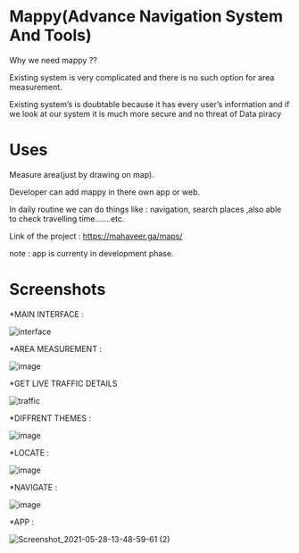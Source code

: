 # Mappy(Advance Navigation System And Tools)


Why we need mappy ??


Existing system is very complicated and there is no such option for area measurement.

Existing system’s is doubtable because it has every user’s information and if we look at our system it is much more secure and no threat of Data piracy



# Uses

Measure area(just by drawing on map).

Developer  can add mappy in there own app or web.
   
In daily routine we can do things like : navigation,  search places ,also able to check travelling time…….etc.



Link of the project : https://mahaveer.ga/maps/

note : app is currenty in development phase.


# Screenshots

*MAIN INTERFACE :

![interface](https://user-images.githubusercontent.com/70194816/119952084-40fbd400-bfba-11eb-96aa-824724a78fe0.JPG)


*AREA MEASUREMENT :

![image](https://user-images.githubusercontent.com/70194816/119951526-adc29e80-bfb9-11eb-8587-4d3791eea03f.png)


*GET LIVE TRAFFIC DETAILS

![traffic](https://user-images.githubusercontent.com/70194816/119952899-165e4b00-bfbb-11eb-830e-c68db01036c5.JPG)


*DIFFRENT THEMES : 

![image](https://user-images.githubusercontent.com/70194816/119952298-7c969e00-bfba-11eb-98f2-6f795c8d4fce.png)


*LOCATE : 

![image](https://user-images.githubusercontent.com/70194816/119952421-9d5ef380-bfba-11eb-945c-3b6b3f993de1.png)


*NAVIGATE : 

![image](https://user-images.githubusercontent.com/70194816/119953102-486fad00-bfbb-11eb-8d88-2e725406a04e.png)

*APP :

![Screenshot_2021-05-28-13-48-59-61 (2)](https://user-images.githubusercontent.com/70194816/119954059-3e01e300-bfbc-11eb-852e-1fd232a1b95e.jpg)


